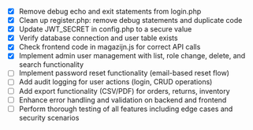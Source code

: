 - [x] Remove debug echo and exit statements from login.php
- [x] Clean up register.php: remove debug statements and duplicate code
- [x] Update JWT_SECRET in config.php to a secure value
- [x] Verify database connection and user table exists
- [x] Check frontend code in magazijn.js for correct API calls
- [x] Implement admin user management with list, role change, delete, and search functionality
- [ ] Implement password reset functionality (email-based reset flow)
- [ ] Add audit logging for user actions (login, CRUD operations)
- [ ] Add export functionality (CSV/PDF) for orders, returns, inventory
- [ ] Enhance error handling and validation on backend and frontend
- [ ] Perform thorough testing of all features including edge cases and security scenarios
